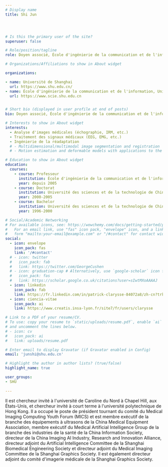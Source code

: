 ```yaml
---
# Display name
title: Shi Jun




# Is this the primary user of the site?
superuser: false

# Role/position/tagline
role: Doyen associé, École d'ingénierie de la communication et de l'information, Université de Shanghai

# Organizations/Affiliations to show in About widget

organizations:

- name: Université de Shanghai
  url: https://www.shu.edu.cn/
- name: École d'ingénierie de la communication et de l'information, Université de Shanghai
  url: https://www.scie.shu.edu.cn


# Short bio (displayed in user profile at end of posts)
bio: Doyen associé, École d'ingénierie de la communication et de l'information, Université de Shanghai

# Interests to show in About widget
interests:
  - Analyse d'images médicales (échographie, IRM, etc.)
  - Traitement des signaux médicaux (EEG, EMG, etc.)
  - Ingénierie de la réadaptation
  # - Multidimensional/multimodal image segmentation and registration
  # - Motion estimation and deformable models with applications to the 3D analysis of the heart functions

# Education to show in About widget
education:
  courses:
    - course: Professeur
      institution: École d'ingénierie de la communication et de l'information, Université de Shanghai
      year: depuis 2005
    - course: Doctorat
      institution: Université des sciences et de la technologie de Chine
      year: 2000-2005
    - course: Bachelor
      institution: Université des sciences et de la technologie de Chine
      year: 1996-2000

# Social/Academic Networking
# For available icons, see: https://wowchemy.com/docs/getting-started/page-builder/#icons
#   For an email link, use "fas" icon pack, "envelope" icon, and a link in the
#   form "mailto:your-email@example.com" or "/#contact" for contact widget.
social:
  - icon: envelope
    icon_pack: fas
    link: '/#contact'
  # - icon: twitter
  #   icon_pack: fab
  #   link: https://twitter.com/GeorgeCushen
  # - icon: graduation-cap # Alternatively, use `google-scholar` icon from `ai` icon pack
  #   icon_pack: fas
  #   link: https://scholar.google.co.uk/citations?user=sIwtMXoAAAAJ
  - icon: linkedin
    icon_pack: fab
    link: https://fr.linkedin.com/in/patrick-clarysse-84072a8/zh-cn?trk=people-guest_people_search-card
  - icon: ciencia-vitae
    icon_pack: ai
    link: https://www.creatis.insa-lyon.fr/site7/fr/users/clarysse 

# Link to a PDF of your resume/CV.
# To use: copy your resume to `static/uploads/resume.pdf`, enable `ai` icons in `params.toml`,
# and uncomment the lines below.
# - icon: cv
#   icon_pack: ai
#   link: uploads/resume.pdf

# Enter email to display Gravatar (if Gravatar enabled in Config)
email: 'junshi@shu.edu.cn'

# Highlight the author in author lists? (true/false)
highlight_name: true

user_groups:
- SHU
 
---
```


Il est chercheur invité à l'université de Caroline du Nord à Chapel Hill, aux États-Unis, et chercheur invité à court terme à l'université polytechnique de Hong Kong. Il a occupé le poste de président tournant du comité du Medical Imaging Computing Youth Forum (MICS) et est membre exécutif de la branche des équipements à ultrasons de la China Medical Equipment Association, membre exécutif du Medical Artificial Intelligence Group de la branche des industries de la santé de la China Information Society, directeur de la China Imaging AI Industry, Research and Innovation Alliance, directeur adjoint du Artificial Intelligence Committee de la Shanghai Biomedical Engineering Society et directeur adjoint du Medical Imaging Committee de la Shanghai Graphics Society. Il est également directeur adjoint du comité d'imagerie médicale de la Shanghai Graphics Society.